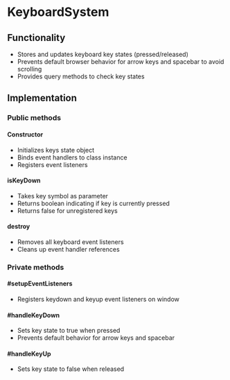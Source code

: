 # KeyboardSystem

## Functionality

- Stores and updates keyboard key states (pressed/released)
- Prevents default browser behavior for arrow keys and spacebar to avoid scrolling
- Provides query methods to check key states

## Implementation

### Public methods

#### Constructor

- Initializes keys state object
- Binds event handlers to class instance
- Registers event listeners

#### isKeyDown

- Takes key symbol as parameter
- Returns boolean indicating if key is currently pressed
- Returns false for unregistered keys

#### destroy

- Removes all keyboard event listeners
- Cleans up event handler references

### Private methods

#### #setupEventListeners

- Registers keydown and keyup event listeners on window

#### #handleKeyDown

- Sets key state to true when pressed
- Prevents default behavior for arrow keys and spacebar

#### #handleKeyUp

- Sets key state to false when released
